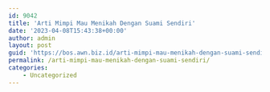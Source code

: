 ```yaml
---
id: 9042
title: 'Arti Mimpi Mau Menikah Dengan Suami Sendiri'
date: '2023-04-08T15:43:38+00:00'
author: admin
layout: post
guid: 'https://bos.awn.biz.id/arti-mimpi-mau-menikah-dengan-suami-sendiri/'
permalink: /arti-mimpi-mau-menikah-dengan-suami-sendiri/
categories:
    - Uncategorized
---
```


